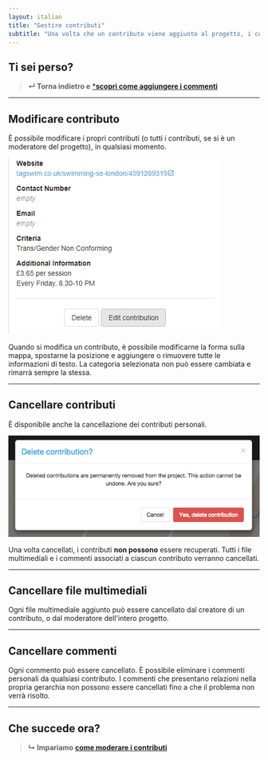 ```yaml
---
layout: italian
title: "Gestire contributi"
subtitle: "Una volta che un contributo viene aggiunto al progetto, i contributi possono essere modificati in un secondo momento."
---
```


## Ti sei perso?

> **&#8629; Torna indietro e** [***scopri come aggiungere i commenti**](add-comments.html)

---

## Modificare contributo

È possibile modificare i propri contributi (o tutti i contributi, se si è un moderatore del progetto), in qualsiasi momento.

![Modificare contributo](/images/en/edit-contribution.png)

Quando si modifica un contributo, è possibile modificarne la forma sulla mappa, spostarne la posizione e aggiungere o rimuovere tutte le informazioni di testo. La categoria selezionata non può essere cambiata e rimarrà sempre la stessa.

---

## Cancellare contributi

È disponibile anche la cancellazione dei contributi personali.

![Cancella contributo](/images/en/delete-contribution.png)

Una volta cancellati, i contributi **non possono** essere recuperati. Tutti i file multimediali e i commenti associati a ciascun contributo verranno cancellati.

---

## Cancellare file multimediali

Ogni file multimediale aggiunto può essere cancellato dal creatore di un contributo, o dal moderatore dell'intero progetto.

---

## Cancellare commenti

Ogni commento può essere cancellato. È possibile eliminare i commenti personali da qualsiasi contributo. I commenti che presentano relazioni nella propria gerarchia non possono essere cancellati fino a che il problema non verrà risolto.

---

## Che succede ora?

> **&#8627; Impariamo** [**come moderare i contributi**](moderate-contributions.html)
